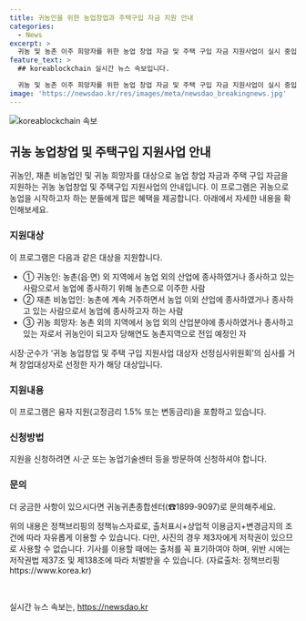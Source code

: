 ```yaml
---
title: 귀농인을 위한 농업창업과 주택구입 자금 지원 안내
categories:
  - News
excerpt: >
  귀농 및 농촌 이주 희망자를 위한 농업 창업 자금 및 주택 구입 자금 지원사업이 실시 중입니다. 농업 외 분야에 종사하다가 농촌으로 이주한 귀농인, 농업에 종사하고자 하는 재촌 비농업인, 농촌지역으로 전입 예정인 귀농 희망자가 지원 대상입니다. 고정금리 1.5% 또는 변동금리의 융자 지원과 방문 신청을 통한 신청이 가능합니다. 자세한 사항은 귀농귀촌종합센터(☎1899-9097)로 문의하시기 바랍니다.
feature_text: >
  ## koreablockchain 실시간 뉴스 속보입니다.

  귀농 및 농촌 이주 희망자를 위한 농업 창업 자금 및 주택 구입 자금 지원사업이 실시 중입니다. 농업 외 분야에 종사하다가 농촌으로 이주한 귀농인, 농업에 종사하고자 하는 재촌 비농업인, 농촌지역으로 전입 예정인 귀농 희망자가 지원 대상입니다. 고정금리 1.5% 또는 변동금리의 융자 지원과 방문 신청을 통한 신청이 가능합니다. 자세한 사항은 귀농귀촌종합센터(☎1899-9097)로 문의하시기 바랍니다.
image: 'https://newsdao.kr/res/images/meta/newsdao_breakingnews.jpg'
---
```


<p><img src="https://newsdao.kr/res/images/meta/newsdao_breakingnews.jpg" alt="koreablockchain 속보" /></p>

<h2 data-ke-size="size26">귀농 농업창업 및 주택구입 지원사업 안내</h2>

<p data-ke-size="size16">귀농인, 재촌 비농업인 및 귀농 희망자를 대상으로 농업 창업 자금과 주택 구입 자금을 지원하는 귀농 농업창업 및 주택구입 지원사업의 안내입니다. 이 프로그램은 귀농으로 농업을 시작하고자 하는 분들에게 많은 혜택을 제공합니다. 아래에서 자세한 내용을 확인해보세요.</p>

<h3 data-ke-size="size24">지원대상</h3>

<p data-ke-size="size16">이 프로그램은 다음과 같은 대상을 지원합니다.</p>

<ul>
    <li>① 귀농인: 농촌(읍·면) 외 지역에서 농업 외의 산업에 종사하였거나 종사하고 있는 사람으로서 농업에 종사하기 위해 농촌으로 이주한 사람</li>
    <li>② 재촌 비농업인: 농촌에 계속 거주하면서 농업 이외 산업에 종사하였거나 종사하고 있는 사람으로서 농업에 종사하고자 하는 사람</li>
    <li>③ 귀농 희망자: 농촌 외의 지역에서 농업 외의 산업분야에 종사하였거나 종사하고 있는 자로서 귀농인이 되고자 당해연도 농촌지역으로 전입 예정인 자</li>
</ul>

<p data-ke-size="size16">시장·군수가 ‘귀농 농업창업 및 주택 구입 지원사업 대상자 선정심사위원회’의 심사를 거쳐 창업대상자로 선정한 자가 해당 대상입니다.</p>

<h3 data-ke-size="size24">지원내용</h3>

<p data-ke-size="size16">이 프로그램은 융자 지원(고정금리 1.5% 또는 변동금리)을 포함하고 있습니다.</p>

<h3 data-ke-size="size24">신청방법</h3>

<p data-ke-size="size16">지원을 신청하려면 시·군 또는 농업기술센터 등을 방문하여 신청하셔야 합니다.</p>

<h3 data-ke-size="size24">문의</h3>

<p data-ke-size="size16">더 궁금한 사항이 있으시다면 귀농귀촌종합센터(☎1899-9097)로 문의해주세요.</p>

<p data-ke-size="size16">위의 내용은 정책브리핑의 정책뉴스자료로, 출처표시+상업적 이용금지+변경금지의 조건에 따라 자유롭게 이용할 수 있습니다. 다만, 사진의 경우 제3자에게 저작권이 있으므로 사용할 수 없습니다. 기사를 이용할 때에는 출처를 꼭 표기하여야 하며, 위반 시에는 저작권법 제37조 및 제138조에 따라 처벌받을 수 있습니다. (자료출처: 정책브리핑 https://www.korea.kr)</p>

<p data-ke-size="size16">&nbsp;</p>
실시간 뉴스 속보는, <a href="https://newsdao.kr" rel="dofollow">https://newsdao.kr</a>


